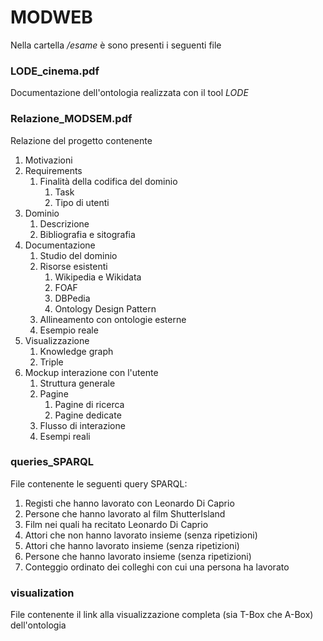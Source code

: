 # MODWEB
Nella cartella */esame* è sono presenti i seguenti file

### LODE_cinema.pdf
Documentazione dell'ontologia realizzata con il tool *LODE*

### Relazione_MODSEM.pdf
Relazione del progetto contenente
  1. Motivazioni
  2. Requirements
      1. Finalità della codifica del dominio
          1. Task
          2. Tipo di utenti
  3. Dominio
      1. Descrizione 
      2. Bibliografia e sitografia
  4. Documentazione
      1. Studio del dominio
      2. Risorse esistenti
          1. Wikipedia e Wikidata
          2. FOAF
          3. DBPedia
          4. Ontology Design Pattern
      3. Allineamento con ontologie esterne
      4. Esempio reale
  5. Visualizzazione
      1. Knowledge graph
      2. Triple
  6. Mockup interazione con l'utente
      1. Struttura generale
      2. Pagine
          1. Pagine di ricerca
          2. Pagine dedicate
      3. Flusso di interazione
      4. Esempi reali
  
### queries_SPARQL
File contenente le seguenti query SPARQL:
  1. Registi che hanno lavorato con Leonardo Di Caprio
  2. Persone che hanno lavorato al film ShutterIsland
  3. Film nei quali ha recitato Leonardo Di Caprio
  4. Attori che non hanno lavorato insieme (senza ripetizioni)
  5. Attori che hanno lavorato insieme (senza ripetizioni)
  6. Persone che hanno lavorato insieme (senza ripetizioni)
  7. Conteggio ordinato dei colleghi con cui una persona ha lavorato


### visualization
File contenente il link alla visualizzazione completa (sia T-Box che A-Box) dell'ontologia



